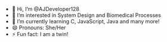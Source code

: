 - 👋 Hi, I’m @AJDeveloper128
- 👀 I’m interested in System Design and Biomedical Processes
- 🌱 I’m currently learning C, JavaScript, Java and many more!
- 😄 Pronouns: She/Her
- ⚡ Fun fact: I am a twin!

<!---
AJDeveloper128/AJDeveloper128 is a ✨ special ✨ repository because its `README.md` (this file) appears on your GitHub profile.
You can click the Preview link to take a look at your changes.
--->

